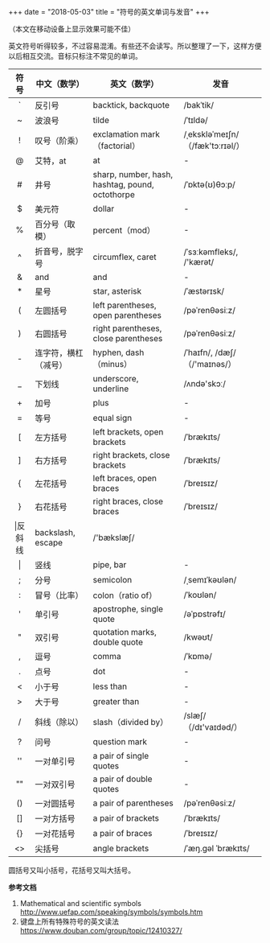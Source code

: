+++
date = "2018-05-03"
title = "符号的英文单词与发音"
+++

（本文在移动设备上显示效果可能不佳）

英文符号听得较多，不过容易混淆。有些还不会读写。所以整理了一下，这样方便以后相互交流。音标只标注不常见的单词。

|符号|中文（数学）|英文（数学）|发音|
|:---:|---|---|---|
|`|反引号|backtick, backquote|/bakˈtik/|
|~|波浪号|tilde|/ˈtɪldə/|
|!|叹号（阶乘）|exclamation mark（factorial）|/ˌekskləˈmeɪʃn/（/fæk'tɔːrɪəl/）|
|@|艾特，at|at|-|
|#|井号|sharp, number, hash, hashtag, pound, octothorpe| /ˈɒktə(ʊ)θɔːp/|
|$|美元符|dollar|-|
|%|百分号（取模）|percent（mod）|-|
|^|折音号，脱字号|circumflex, caret|/ˈsɜːkəmfleks/, /'kærət/|
|\&|and|and|-|
|*|星号|star, asterisk|/ˈæstərɪsk/|
|(|左圆括号|left parentheses, open parentheses|/pəˈrenθəsiːz/|
|)|右圆括号|right parentheses, close parentheses|/pəˈrenθəsiːz/|
|\-|连字符，横杠（减号）|hyphen, dash（minus）|/ˈhaɪfn/, /dæʃ/（/'maɪnəs/）|
|_|下划线|underscore, underline|/ʌndə'skɔː/|
|+|加号|plus|-|
|=|等号|equal sign|-|
|[|左方括号|left brackets, open brackets|/ˈbrækɪts/|
|]|右方括号|right brackets, close brackets|/ˈbrækɪts/|
|{|左花括号|left braces, open braces|/ˈbreɪsɪz/|
|}|右花括号|right braces, close braces|/ˈbreɪsɪz/|
|\\|反斜线|backslash, escape|/'bækslæʃ/|
|\||竖线|pipe, bar|-|
|;|分号|semicolon|/ˌsemɪˈkəʊlən/|
|\:|冒号（比率）|colon（ratio of）|/ˈkoʊlən/|
|'|单引号|apostrophe, single quote|/əˈpɒstrəfɪ/|
|"|双引号|quotation marks, double quote|/kwəʊt/|
|,|逗号|comma|/ˈkɒmə/|
|.|点号|dot|-|
|<|小于号|less than|-|
|>|大于号|greater than|-|
|/|斜线（除以）|slash（divided by）|/slæʃ/（/dɪ'vaɪdəd/）|
|?|问号|question mark|-|
|''|一对单引号|a pair of single quotes|-|
|""|一对双引号|a pair of double quotes|-|
|()|一对圆括号|a pair of parentheses|/pəˈrenθəsiːz/|
|[]|一对方括号|a pair of brackets|/ˈbrækɪts/|
|{}|一对花括号|a pair of braces|/ˈbreɪsɪz/|
|\<\>|尖括号|angle brackets|/ˈæŋ.ɡəl ˈbrækɪts/|

圆括号又叫小括号，花括号又叫大括号。

**参考文档**

1. Mathematical and scientific symbols http://www.uefap.com/speaking/symbols/symbols.htm
2. 键盘上所有特殊符号的英文读法
 https://www.douban.com/group/topic/12410327/
